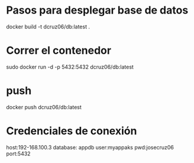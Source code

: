 # Pasos para desplegar base de datos
docker build -t dcruz06/db:latest .

# Correr el contenedor
sudo docker run -d -p 5432:5432 dcruz06/db:latest

# push
docker push dcruz06/db:latest

# Credenciales de conexión
host:192-168.100.3
database: appdb
user:myappaks
pwd:josecruz06
port:5432
